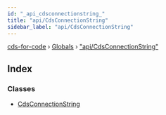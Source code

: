 ```yaml
---
id: "_api_cdsconnectionstring_"
title: "api/CdsConnectionString"
sidebar_label: "api/CdsConnectionString"
---
```


[cds-for-code](../index.md) › [Globals](../globals.md) › ["api/CdsConnectionString"](_api_cdsconnectionstring_.md)

## Index

### Classes

* [CdsConnectionString](../classes/_api_cdsconnectionstring_.cdsconnectionstring.md)
